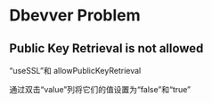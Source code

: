 # Dbevver Problem
## Public Key Retrieval is not allowed 
“useSSL”和 allowPublicKeyRetrieval

通过双击“value”列将它们的值设置为“false”和“true”